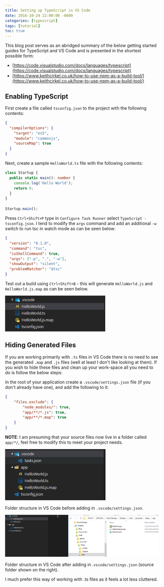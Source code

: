 ```yaml
---
title: Setting up TypeScript in VS Code
date: 2016-10-24 22:00:00 -0600
categories: [typescript]
tags: [tutorial]
toc: true
---
```

This blog post serves as an abridged summary of the below getting started guides for TypeScript and VS Code and is presented in the shortest possible form:

- [https://code.visualstudio.com/docs/languages/typescript](https://code.visualstudio.com/docs/languages/typescript)
- [https://www.keithcirkel.co.uk/how-to-use-npm-as-a-build-tool/](https://www.keithcirkel.co.uk/how-to-use-npm-as-a-build-tool/)

## Enabling TypeScript
First create a file called `tsconfig.json` to the project with the following contents:

```json
{
  "compilerOptions": {
    "target": "es5",
    "module": "commonjs",
    "sourceMap": true
  }
}
```

Next, create a sample `HelloWorld.ts` file with the following contents:

```ts
class Startup {
  public static main(): number {
    console.log('Hello World');
    return 0;
  }
}

Startup.main();
```

Press `Ctrl+Shift+P` type in `Configure Task Runner` select `TypeScript - tsconfig.json`. I tend to modify the `args` command and add an additional `-w` switch to run tsc in watch mode as can be seen below:

```json
{
  "version": "0.1.0",
  "command": "tsc",
  "isShellCommand": true,
  "args": ["-p", ".", "-w"],
  "showOutput": "silent",
  "problemMatcher": "$tsc"
}
```

Test out a build using `Ctrl+Shift+B` - this will generate `HelloWorld.js` and `HelloWorld.js.map` as can be seen below.

![](/assets/img/2016/2016-10-24/001.png)

## Hiding Generated Files
If you are working primarily with `.ts` files in VS Code there is no need to see the generated `.map` and `.js` files (well at least I don't like looking at them). If you wish to hide these files and clean up your work-space all you need to do is follow the below steps:

In the root of your application create a `.vscode/settings.json` file (if you don't already have one), and add the following to it:

```json
{
    "files.exclude": {
        "node_modules/": true,
        "app/**/*.js": true,
        "app/**/*.map": true
    }
}
```

**NOTE**: I am presuming that your source files now live in a folder called `app/*/`, feel free to modify this to meet your project needs.

![](/assets/img/2016/2016-10-24/002.png)

Folder structure in VS Code before adding in `.vscode/settings.json`.

![](/assets/img/2016/2016-10-24/003.png)

Folder structure in VS Code after adding in .`vscode/settings.json` (source folder shown on the right).

I much prefer this way of working with .ts files as it feels a lot less cluttered.